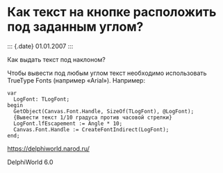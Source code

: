 Как текст на кнопке расположить под заданным углом?
===================================================

::: {.date}
01.01.2007
:::

Как выдать текст под наклоном?

Чтобы вывести под любым углом текст необходимо использовать TrueType
Fonts (например «Arial»). Например:

    var
      LogFont: TLogFont;
    begin
      GetObject(Canvas.Font.Handle, SizeOf(TLogFont), @LogFont);
      {Вывести текст 1/10 градуса против часовой стрелки}
      LogFont.lfEscapement := Angle * 10;
      Canvas.Font.Handle := CreateFontIndirect(LogFont);
    end;

<https://delphiworld.narod.ru/>

DelphiWorld 6.0
